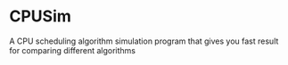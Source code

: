 # CPUSim
A CPU scheduling algorithm simulation program that gives you fast result for comparing different algorithms
